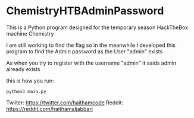 # ChemistryHTBAdminPassword

This is a Python program designed for the temporary season HackTheBox machine Chemistry

I am still working to find the flag so in the meanwhile I developed this program to find the Admin password as the User "admin" exists

As when you try to register with the username "admin" it saids admin already exists

this is how you run:

```
python3 main.py
```

Twiiter: https://twitter.com/haithamcode
Reddit: https://reddit.com/haithamaljabbari
